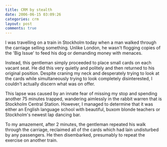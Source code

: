```yaml
---
title: CRM by stealth
date: 2006-06-15 03:09:26
categories: crm
layout: post
comments: true
---
```

I was travelling on a train in Stockholm today when a man walked through
the carriage selling something. Unlike London, he wasn't flogging copies
of the 'Big Issue' to feed his dog or demanding money with menaces.

Instead, this gentleman simply proceeded to place small cards on each
vacant seat. He did this very quietly and politely and then returned to
his original position. Despite craning my neck and desperately trying to
look at the cards while simultaneously trying to look completely
disinterested, I couldn't actually discern what was on offer.

This lapse was caused by an innate fear of missing my stop and spending
another 75 minutes trapped, wandering aimlessly in the rabbit warren
that is Stockholm Central Station. However, I managed to determine that
it was either an English language school with beautiful, buxom blonde
teachers or Stockholm's newest lap dancing bar.

To my amazement, after 2 minutes, the gentleman repeated his walk
through the carriage, reclaimed all of the cards which had lain
undisturbed by any passengers. He then disembarked, presumably to repeat
the exercise on another train.
